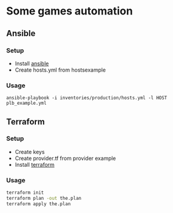 # Some games automation

## Ansible

### Setup

- Install [ansible](http://docs.ansible.com/ansible/latest/intro_installation.html)
- Create hosts.yml from hostsexample

### Usage

`ansible-playbook -i inventories/production/hosts.yml -l HOST plb_example.yml`

## Terraform

### Setup

- Create keys
- Create provider.tf from provider example
- Install [terraform](https://www.terraform.io/intro/getting-started/install.html)

### Usage

```sh
terraform init
terraform plan -out the.plan
terraform apply the.plan
```